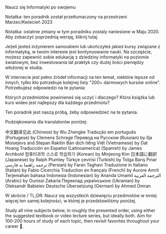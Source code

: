 Naucz się Informatyki po swojemu

Notatka: ten poradnik został przetłumaczony na przestrzeni Marzec/Kwiecień 2023

Notatka: ostatnie zmiany w tym poradniku zostaly naniesione w Maju 2020. Aby zobaczyć poprzednią wersję, kliknij tutaj

Jeżeli jesteś inżynierem samoukiem lub ukończyłeś jakieś kursy związane z informatyką, w twoim interesie jest kontynuowanie nauki. Na szczęście, możesz zapewnić sobie edukację z dziedziny informatyki na poziomie światowym, bez inwestowania lat praktyk czy dużej ilości pieniędzy włożonej w studia.

W internecie jest pełno źródeł informacji na ten temat, niektóre lepsze od innych, tylko kto potrzebuje kolejnej listy "200+ darmowych kursów online".  Potrzebujesz odpowiedzi na te pytania:

Których przedmiotów powinieneś się uczyć i dlaczego?
Która książka lub kurs wideo jest najlepszy dla każdego przedmiotu?

Ten poradnik jest naszą próbą, żeby odpowiedzieć na te pytania.

Podziękowania dla translatorów poniżej:

中文翻译见此 (Chinese) by Wu Zhengke
Tradução em português (Portugese) by Clemens Schrage
Перевод на Русском (Russian) by Ilja Moisejevs and Stepan Rakitin
Bản dịch tiếng Việt (Vietnamese) by Dat Hoang
Traducción en Español (Latinoamerica) (Spanish) by James Archbold
컴퓨터과학 스스로 학습하기 (Korean) by Minjeong Kim
日本語に翻訳 (Japanese) by Ralph Plumley
Türkçe çevirisi (Turkish) by Tolga Barış Pınar
ﺗﺮﺟﻤﻪ ﺭﺍﻫﻨﻤﺎ ﺑﻪ ﻓﺎﺭﺳﯽ (Persian) by Faran Taghavi
Traduzione in Italiano (Italian) by Fabio Cicerchia
Traduction en français (French) by Aurore Amrit
Terjemahan bahasa Indonesia (Indonesian) by Ananda Umamil
الترجمة العربية (Arabic) by Ounissi Zakaria
Переклад українською (Ukranian) by Oleksandr Babieiev
Deutsche Übersetzung (German) by Ahmed Omran

W skrócie / TL;DR:
Naucz się wszystkich dziewięciu przedmiotów w mniej więcej ten samej kolejności, w której je przedstawiliśmy poniżej.

Study all nine subjects below, in roughly the presented order, using either the suggested textbook or video lecture series, but ideally both. Aim for 100-200 hours of study of each topic, then revisit favorites throughout your career 🚀.
